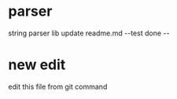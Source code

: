 # parser
string parser lib
update readme.md
--test done --

# new edit
edit this file from git command